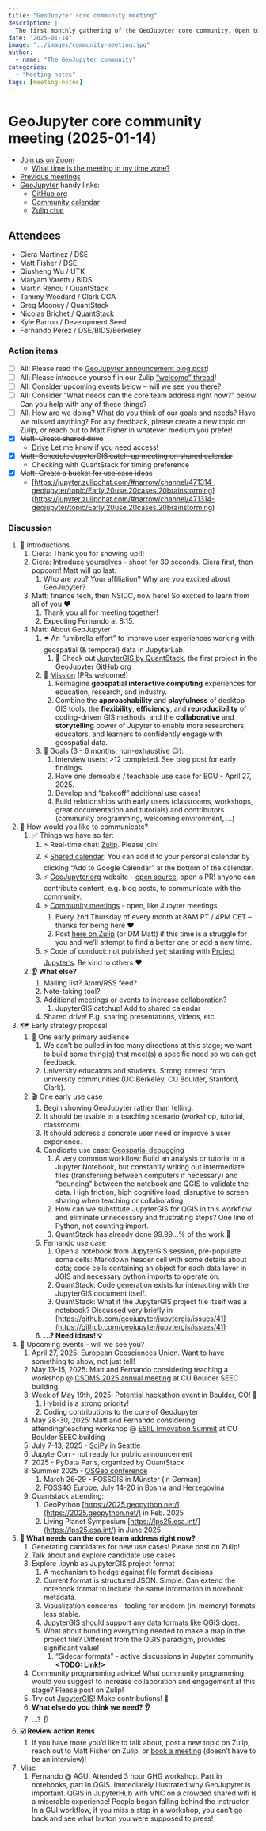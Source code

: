 ```yaml
---
title: "GeoJupyter core community meeting"
description: |
  The first monthly gathering of the GeoJupyter core community. Open to all!
date: "2025-01-14"
image: "../images/community-meeting.jpg"
author:
  - name: "The GeoJupyter community"
categories:
  - "Meeting notes"
tags: [meeting-notes]
---
```


# GeoJupyter core community meeting (2025-01-14)

- [Join us on Zoom](https://berkeley.zoom.us/j/99659397059?pwd=519zZJlcAa1TCyJWRYyYbaYDfuaXNo.1)
  - [What time is the meeting in my time zone?](https://dateful.com/convert/utc?t=4pm)
- [Previous meetings](https://geojupyter.org/blog/#category=Meeting%20notes)
- [GeoJupyter](https://geojupyter.org) handy links:
  - [GitHub org](https://github.com/geojupyter)
  - [Community calendar](https://geojupyter.org/calendar.html)
  - [Zulip chat](https://jupyter.zulipchat.com/#narrow/channel/471314-geojupyter)


## Attendees

* Ciera Martinez / DSE
* Matt Fisher / DSE
* Qiusheng Wu / UTK
* Maryam Vareth / BIDS
* Martin Renou / QuantStack
* Tammy Woodard / Clark CGA
* Greg Mooney / QuantStack
* Nicolas Brichet / QuantStack
* Kyle Barron / Development Seed
* Fernando Pérez / DSE/BIDS/Berkeley

### Action items

- [ ] All: Please read the [GeoJupyter announcement blog post](https://geojupyter.org/blog/20250108-introducing-geojupyter/)!
- [ ] All: Please introduce yourself in our Zulip [“welcome” thread](https://jupyter.zulipchat.com/#narrow/channel/471314-geojupyter/topic/Welcome)!
- [ ] All: Consider upcoming events below – will we see you there?
- [ ] All: Consider “What needs can the core team address right now?” below. Can you help with any of these things?
- [ ] All: How are we doing? What do you think of our goals and needs? Have we missed anything? For any feedback, please create a new topic on Zulip, or reach out to Matt Fisher in whatever medium you prefer!
- [x] ~~Matt: Create shared drive~~
  - [Drive](https://drive.google.com/drive/folders/0AIppYlSqLkZNUk9PVA) Let me know if you need access!
- [x] ~~Matt: Schedule JupyterGIS catch-up meeting on shared calendar~~
  - Checking with QuantStack for timing preference
- [x] ~~Matt: Create a bucket for use case ideas~~
  - [https://jupyter.zulipchat.com/#narrow/channel/471314-geojupyter/topic/Early.20use.20cases.20brainstorming](https://jupyter.zulipchat.com/#narrow/channel/471314-geojupyter/topic/Early.20use.20cases.20brainstorming)

### Discussion

1. 👋 Introductions
   1. Ciera: Thank you for showing up!!!
   2. Ciera: Introduce yourselves - shoot for 30 seconds. Ciera first, then popcorn! Matt will go last.
      1. Who are you? Your affiliation? Why are you excited about GeoJupyter?
   3. Matt: finance tech, then NSIDC, now here! So excited to learn from all of you ♥️
      1. Thank you all for meeting together!
      2. Expecting Fernando at 8:15.
   4. Matt: About GeoJupyter
      1. ☂️ An “umbrella effort” to improve user experiences working with geospatial (& temporal) data in JupyterLab.
         1. 🤩 Check out [JupyterGIS by QuantStack](https://github.com/geojupyter/jupytergis), the first project in the [GeoJupyter GitHub org](https://github.com/geojupyter)
      2. 🚀 [Mission](https://github.com/geojupyter/geojupyter.org/blob/main/elevator-pitch.md) (PRs welcome!)
         1. Reimagine **geospatial interactive computing** experiences for education, research, and industry.
         2. Combine the **approachability** and **playfulness** of desktop GIS tools, the **flexibility**, **efficiency**, and **reproducibility** of coding-driven GIS methods, and the **collaborative** and **storytelling** power of Jupyter to enable more researchers, educators, and learners to confidently engage with geospatial data.
      3. 🥅 Goals (3 - 6 months; non-exhaustive 😉):
         1. Interview users: >12 completed. See blog post for early findings.
         2. Have one demoable / teachable use case for EGU - April 27, 2025.
         3. Develop and “bakeoff” additional use cases!
         4. Build relationships with early users (classrooms, workshops, great documentation and tutorials) and contributors (community programming, welcoming environment, …)
2. 💬 How would you like to communicate?
   1. ✅ Things we have so far:
      1. ⚡ Real-time chat: [Zulip](https://jupyter.zulipchat.com/#narrow/channel/471314-geojupyter). Please join!
      2. ⚡ [Shared calendar](https://geojupyter.org/calendar.html): You can add it to your personal calendar by clicking “Add to Google Calendar” at the bottom of the calendar.
      3. ⚡ [GeoJupyter.org](http://GeoJupyter.org) website - [open source](https://github.com/geojupyter/geojupyter.org), open a PR! anyone can contribute content, e.g. blog posts, to communicate with the community.
      4. ⚡ [Community meetings](https://geojupyter.org/calendar) - open, like Jupyter meetings
         1. Every 2nd Thursday of every month at 8AM PT / 4PM CET – thanks for being here ♥️
         2. Post [here on Zulip](https://jupyter.zulipchat.com/#narrow/channel/471314-geojupyter/topic/Scheduling) (or DM Matt) if this time is a struggle for you and we’ll attempt to find a better one or add a new time.
      5. ⚡ Code of conduct: not published yet; starting with [Project Jupyter’s](https://jupyter.org/governance/conduct/code_of_conduct.html). Be kind to others ♥️
   2. **👂 What else?**
      1. Mailing list? Atom/RSS feed?
      2. Note-taking tool?
      3. Additional meetings or events to increase collaboration?
         1. JupyterGIS catchup! Add to shared calendar
      4. Shared drive! E.g. sharing presentations, videos, etc.
3. 🗺️ Early strategy proposal
   1. 👥 One early primary audience
      1. We can’t be pulled in too many directions at this stage; we want to build some thing(s) that meet(s) a specific need so we can get feedback.
      2. University educators and students. Strong interest from university communities (UC Berkeley, CU Boulder, Stanford, Clark).
   2. 🎬 One early use case
      1. Begin showing GeoJupyter rather than telling.
      2. It should be usable in a teaching scenario (workshop, tutorial, classroom).
      3. It should address a concrete user need or improve a user experience.
      4. Candidate use case: [Geospatial debugging](https://jupyter.zulipchat.com/#narrow/channel/471314-geojupyter/topic/.22Bouncing.22.20between.20JupyterGIS.20and.20a.20Jupyter.20Notebook/near/492346479)
         1. A very common workflow: Build an analysis or tutorial in a Jupyter Notebook, but constantly writing out intermediate files (transferring between computers if necessary)  and “bouncing” between the notebook and QGIS to validate the data. High friction, high cognitive load, disruptive to screen sharing when teaching or collaborating.
         2. How can we substitute JupyterGIS for QGIS in this workflow and eliminate unnecessary and frustrating steps? One line of Python, not counting import.
         3. QuantStack has already done 99.99…% of the work 🎉
      5. Fernando use case
         1. Open a notebook from JupyterGIS session, pre-populate some cells: Markdown header cell with some details about data; code cells containing an object for each data layer in JGIS and necessary python imports to operate on.
         2. QuantStack: Code generation exists for interacting with the JupyterGIS document itself.
         3. QuantStack: What if the JupyterGIS project file itself was a notebook?
            Discussed very briefly in [https://github.com/geojupyter/jupytergis/issues/41](https://github.com/geojupyter/jupytergis/issues/41)
      6. **…? Need ideas! 💡**
4. 📅 Upcoming events - will we see you?
   1. April 27, 2025: European Geosciences Union. Want to have something to show, not just tell!
   2. May 13-15, 2025: Matt and Fernando considering teaching a workshop @ [CSDMS 2025 annual meeting](https://csdms.colorado.edu/wiki/ESPIn2025) at CU Boulder SEEC building.
   3. Week of May 19th, 2025: Potential hackathon event in Boulder, CO! 🥳
      1. Hybrid is a strong priority!
      2. Coding contributions to the core of GeoJupyter
   4. May 28-30, 2025: Matt and Fernando considering attending/teaching workshop @ [ESIIL Innovation Summit](https://esiil.org/2025-esiil-innovation-summit) at CU Boulder SEEC building
   5. July 7-13, 2025 - [SciPy](https://www.scipy2025.scipy.org/) in Seattle
   6. JupyterCon - not ready for public announcement
   7. 2025 - PyData Paris, organized by QuantStack
   8. Summer 2025 - [OSGeo conference](https://www.osgeo.org/events/)
      1. March 26-29 - FOSSGIS in Münster (in German)
      2. [FOSS4G](https://2025.foss4g.org/) Europe, July 14-20 in Bosnia and Herzegovina
   9. Quantstack attending:
      1. GeoPython [https://2025.geopython.net/](https://2025.geopython.net/) in Feb. 2025
      2. Living Planet Symposium [https://lps25.esa.int/](https://lps25.esa.int/) in June 2025
5. **💪 What needs can the core team address right now?**
   1. Generating candidates for new use cases! Please post on Zulip!
   2. Talk about and explore candidate use cases
   3. Explore .ipynb as JupyterGIS project format
      1. A mechanism to hedge against file format decisions
      2. Current format is structured JSON. Simple. Can extend the notebook format to include the same information in notebook metadata.
      3. Visualization concerns - tooling for modern (in-memory) formats less stable.
      4. JupyterGIS should support any data formats like QGIS does.
      5. What about bundling everything needed to make a map in the project file? Different from the QGIS paradigm, provides significant value!
         1. “Sidecar formats” - active discussions in Jupyter community **<TODO: Link!>**
   4. Community programming advice! What community programming would you suggest to increase collaboration and engagement at this stage? Please post on Zulip!
   5. Try out [JupyterGIS](https://github.com/geojupyter/jupytergis)! Make contributions! 🚀
   6. **What else do you think we need? 👂**
   7. …? 👂
6. **☑️ Review action items**
   1. If you have more you’d like to talk about, post a new topic on Zulip, reach out to Matt Fisher on Zulip, or [book a meeting](https://geojupyter.org/interviews/sign-up.html) (doesn’t have to be an interview)!
7. Misc
   1. Fernando @ AGU: Attended 3 hour GHG workshop. Part in notebooks, part in QGIS. Immediately illustrated why GeoJupyter is important. QGIS in JupyterHub with VNC on a crowded shared wifi is a miserable experience! People began falling behind the instructor. In a GUI workflow, if you miss a step in a workshop, you can’t go back and see what button you were supposed to press!
